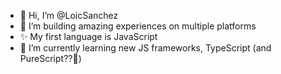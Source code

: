 - 👋 Hi, I’m @LoicSanchez
- 👀 I’m building amazing experiences on multiple platforms
- ✨ My first language is JavaScript
- 🌱 I’m currently learning new JS frameworks, TypeScript (and PureScript??🤔)

<!---
LoicSanchez/LoicSanchez is a ✨ special ✨ repository because its `README.md` (this file) appears on your GitHub profile.
You can click the Preview link to take a look at your changes.
--->
